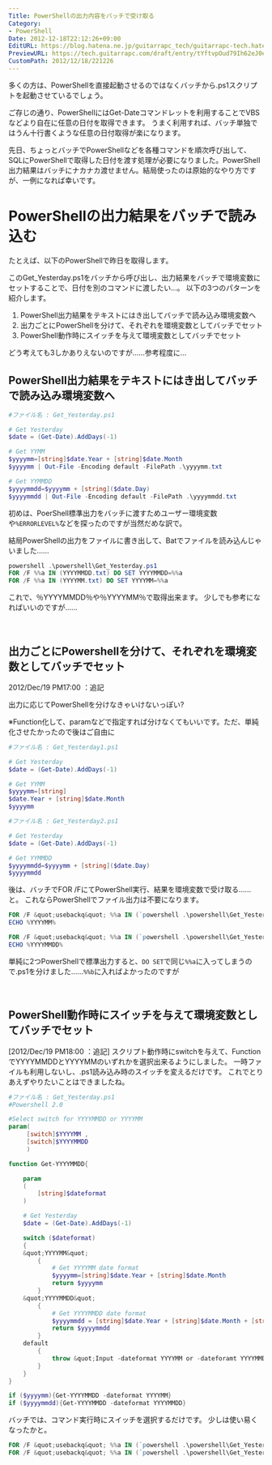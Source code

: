 ```yaml
---
Title: PowerShellの出力内容をバッチで受け取る
Category:
- PowerShell
Date: 2012-12-18T22:12:26+09:00
EditURL: https://blog.hatena.ne.jp/guitarrapc_tech/guitarrapc-tech.hatenablog.com/atom/entry/6802418398340181878
PreviewURL: https://tech.guitarrapc.com/draft/entry/tYftvpOud79Ih62eJ0eozE5UYgk
CustomPath: 2012/12/18/221226
---
```


<!--
Date: 2012-12-18T22:12:26+09:00
URL: https://tech.guitarrapc.com/entry/2012/12/18/221226
-->

多くの方は、PowerShellを直接起動させるのではなくバッチから.ps1スクリプトを起動させているでしょう。

ご存じの通り、PowerShellにはGet-Dateコマンドレットを利用することでVBSなどより自在に任意の日付を取得できます。
うまく利用すれば、バッチ単独ではうん十行書くような任意の日付取得が楽になります。

先日、ちょっとバッチでPowerShellなどを各種コマンドを順次呼び出して、SQLにPowerShellで取得した日付を渡す処理が必要になりました。PowerShell出力結果はバッチにナカナカ渡せません。結局使ったのは原始的なやり方ですが、一例になれば幸いです。

# PowerShellの出力結果をバッチで読み込む

たとえば、以下のPowerShellで昨日を取得します。

このGet_Yesterday.ps1をバッチから呼び出し、出力結果をバッチで環境変数にセットすることで、日付を別のコマンドに渡したい…。
以下の3つのパターンを紹介します。

1. PowerShell出力結果をテキストにはき出してバッチで読み込み環境変数へ
2. 出力ごとにPowerShellを分けて、それぞれを環境変数としてバッチでセット
3. PowerShell動作時にスイッチを与えて環境変数としてバッチでセット

どう考えても3しかありえないのですが……参考程度に…

## PowerShell出力結果をテキストにはき出してバッチで読み込み環境変数へ

```ps1
#ファイル名 : Get_Yesterday.ps1

# Get Yesterday
$date = (Get-Date).AddDays(-1)

# Get YYMM
$yyyymm=[string]$date.Year + [string]$date.Month
$yyyymm | Out-File -Encoding default -FilePath .\yyyymm.txt

# Get YYMMDD
$yyyymmdd=$yyyymm + [string]($date.Day)
$yyyymmdd | Out-File -Encoding default -FilePath .\yyyymmdd.txt
```


初めは、PoerShell標準出力をバッチに渡すためユーザー環境変数や`%ERRORLEVEL%`などを探ったのですが当然だめな訳で。

結局PowerShellの出力をファイルに書き出して、Batでファイルを読み込んじゃいました……

```ps1
powershell .\powershell\Get_Yesterday.ps1
FOR /F %%a IN (YYYYMMDD.txt) DO SET YYYYMMDD=%%a
FOR /F %%a IN (YYYYMM.txt) DO SET YYYYMM=%%a
```


これで、％YYYYMMDD％や％YYYYMM％で取得出来ます。 少しでも参考になればいいのですが……


&nbsp;

## 出力ごとにPowershellを分けて、それぞれを環境変数としてバッチでセット

2012/Dec/19 PM17:00 ：追記

出力に応じてPowerShellを分けなきゃいけないっぽい?

※Function化して、paramなどで指定すれば分けなくてもいいです。ただ、単純化させたかったので後はご自由に


```ps1
#ファイル名 : Get_Yesterday1.ps1

# Get Yesterday
$date = (Get-Date).AddDays(-1)

# Get YYMM
$yyyymm=[string]
$date.Year + [string]$date.Month
$yyyymm
```



```ps1
#ファイル名 : Get_Yesterday2.ps1

# Get Yesterday
$date = (Get-Date).AddDays(-1)

# Get YYMMDD
$yyyymmdd=$yyyymm + [string]($date.Day)
$yyyymmdd
```


後は、バッチでFOR /FにてPowerShell実行、結果を環境変数で受け取る……と。
これならPowerShellでファイル出力は不要になります。

```ps1
FOR /F &quot;usebackq&quot; %%a IN (`powershell .\powershell\Get_Yesterday1.ps1`) DO SET YYYYMM=%%a
ECHO %YYYYMM%

FOR /F &quot;usebackq&quot; %%a IN (`powershell .\powershell\Get_Yesterday2.ps1`) DO SET YYYYMMDD=%%a
ECHO %YYYYMMDD%
```

単純に2つPowerShellで標準出力すると、`DO SET`で同じ`%%a`に入ってしまうので.ps1を分けました……`%%b`に入ればよかったのですが


&nbsp;

## PowerShell動作時にスイッチを与えて環境変数としてバッチでセット
[2012/Dec/19 PM18:00 ：追記]
スクリプト動作時にswitchを与えて、FunctionでYYYYMMDDとYYYYMMのいずれかを選択出来るようにしました。
一時ファイルも利用しないし、.ps1読み込み時のスイッチを変えるだけです。
これでとりあえずやりたいことはできましたね。


```ps1
#ファイル名 : Get_Yesterday.ps1
#Powershell 2.0

#Select switch for YYYYMMDD or YYYYMM
param(
     [switch]$YYYYMM ,
     [switch]$YYYYMMDD
     )

function Get-YYYYMMDD{

    param
    (
        [string]$dateformat
    )

    # Get Yesterday
    $date = (Get-Date).AddDays(-1)

    switch ($dateformat)
    {
    &quot;YYYYMM&quot;
        {
            # Get YYYYMM date format
            $yyyymm=[string]$date.Year + [string]$date.Month
            return $yyyymm
        }
    &quot;YYYYMMDD&quot;
        {
            # Get YYYYMMDD date format
            $yyyymmdd = [string]$date.Year + [string]$date.Month + [string]($date.Day)
            return $yyyymmdd
        }
    default
        {
            throw &quot;Input -dateformat YYYYMM or -dateforamt YYYYMMDD&quot;
        }
    }
}

if ($yyyymm){Get-YYYYMMDD -dateformat YYYYMM}
if ($yyyymmdd){Get-YYYYMMDD -dateformat YYYYMMDD}
```


バッチでは、コマンド実行時にスイッチを選択するだけです。
少しは使い易くなったかと。


```ps1
FOR /F &quot;usebackq&quot; %%a IN (`powershell .\powershell\Get_Yesterday.ps1 -YYYYMMDD`) DO @SET YYYYMMDD=%%a
FOR /F &quot;usebackq&quot; %%a IN (`powershell .\powershell\Get_Yesterday.ps1 -YYYYMM`) DO @SET YYYYMM=%%a
```
